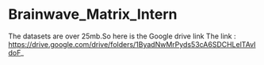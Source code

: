 # Brainwave_Matrix_Intern

The datasets are over 25mb.So here is the Google drive link
The link : https://drive.google.com/drive/folders/1ByadNwMrPyds53cA6SDCHLelTAvIdoF_

